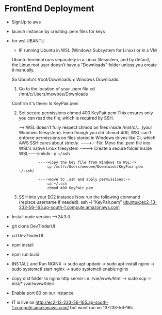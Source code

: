 # FrontEnd Deployment 

- SignUp to aws
- launch instance by creating .pem files for keys

- for wsl UBANTU

    * IF running Ubuntu in WSL (Windows Subsystem for Linux) or in a VM
    
    Ubuntu terminal runs separately in a Linux filesystem, and by default, the Linux root user doesn’t have a "Downloads" folder unless you create it manually.
    
    So Ubuntu's /root/Downloads ≠ Windows Downloads.
    
    1. Go to the location of your .pem file
    cd /mnt/c/Users/mewbee/Downloads
    
    
    Confirm it's there:
        ls KeyPair.pem
    
    
    2. Set secure permissions
        chmod 400 KeyPair.pem
        This ensures only you can read the file, which is required by SSH.
    
        --> WSL doesn’t fully respect chmod on files inside /mnt/c/... (your Windows filesystem). Even though you did chmod 400, WSL can't enforce permissions on files stored in Windows drives like C:, which AWS SSH cares about strictly.
            --->✅ Fix: Move the .pem file into WSL's native Linux filesystem
                    ----> Create a secure folder inside WSL--->mkdir -p ~/.ssh
    
                    ---->Copy the key file from Windows to WSL:->
                        cp /mnt/c/Users/mewbee/Downloads/KeyPair.pem ~/.ssh/
    
                    ---->move to .ssh and apply permissions:->
                        cd ~/.ssh
                        chmod 400 KeyPair.pem
    
    3. SSH into your EC2 instance
       Now run the following command (replace username if needed):
        ssh -i "KeyPair.pem" ubuntu@ec2-13-233-56-165.ap-south-1.compute.amazonaws.com

- Install node version -->24.3.0

- git clone DevTinderUI

- cd DevTInderUI
- npm install
- npm run build

- INSTALL and Run NGINX
    -> sudo apt update
    -> sudo apt install nginx
    -> sudo systemctl start nginx
    -> sudo systemctl enable nginx
- copy dist folder to nginx http server  i.e. /var/www/html 
    -> sudo scp -r dist/* /var/www/html

- Enable port 80 on our instance  

- IT is live on http://ec2-13-233-56-165.ap-south-1.compute.amazonaws.com/ but wont run on 13-233-56-165